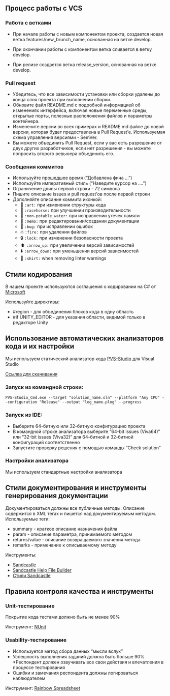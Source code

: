 ## Процесс работы с VCS

### Работа с ветками
* При начале работы с новым компонентом проекта, создается новая ветка features/new_brunch_name, основанная на ветке develop.

* При окончании работы с компонентом ветка сливается в ветку develop.

* При релизе создается ветка release_version, основанная на ветке develop.

### Pull request
* Убедитесь, что все зависимости установки или сборки удалены до конца слоя проекта при выполнении сборки.
* Обновите файл README.md с подробной информацией об изменениях интерфейса, включая новые переменные среды, открытые порты, полезные расположения файлов и параметры контейнера.
* Изменените версии во всех примерах и README.md файле до новой версии, которая будет предоставлена в Pull Request’е. Используемая схема управления версиями - SemVer.
* Вы можете объединить Pull Request, если у вас есть разрешение от двух других разработчиков, если нет разрешения - вы можете попросить второго ревьюера объединить его.
### Сообщения коммитов
* Используйте прошедшее время (“Добавлена фича ...”)
* Используйте императивный стиль (“Наведите курсор на ….”)
* Ограничение длины первой строки - 72 символа
* Пишите описание issues и pull request’ов после первой строки
* Дополняйте описание коммита иконкой:
    * :art: `:art:` при изменении структуры кода
    * :racehorse: `:racehorse:` при улучшении производительности
    * :non-potable_water: `:non-potable_water:` при исправлении утечек памяти
    * :memo: `:memo:` при редактировании/создании документации
    * :bug: `:bug:` при исправлении ошибок
    * :fire: `:fire:` при удалении файлов
    * :lock: `:lock:` при изменении безопасности проекта
    * :arrow_up: `:arrow_up:` при увеличении версий зависимостей
    * :arrow_down: `:arrow_down:` при уменьшении версий зависимостей
    * :shirt: `:shirt:` when removing linter warnings

## Стили кодирования

В нашем проекте используются соглашения о кодировании на C# от [Microsoft](https://docs.microsoft.com/ru-ru/dotnet/csharp/programming-guide/inside-a-program/coding-conventions)

Используйте директивы:
* #region - для объединения блоков кода в одну область
* #if UNITY_EDITOR - для указания области, видимой только в редакторе Unity

## Использование автоматических анализаторов кода и их настройки
Мы используем статический анализатор кода [PVS-Studio](https://www.viva64.com/ru/m/) для Visual Studio

[Ссылка для скачивания](https://www.viva64.com/ru/pvs-studio-download/)

### Запуск из командной строки:
```
PVS-Studio_Cmd.exe --target "solution_name.sln" --platform "Any CPU" --configuration "Release" --output "log_name.plog" --progress
```

### Запуск из IDE:
* Выберите 64-битную или 32-битную конфигурацию проекта
* В командной строке анализатора выберите “64-bit issues (Viva64)” или “32-bit issues (Viva32)” для 64-битной и 32-битной конфигураций соответственно
* Запустите проверку решения с помощью команды “Check solution”

### Настройки анализатора
Мы используем стандартные настройки анализатора

## Стили документирования и инструменты генерирования документации
Документироваться должны все публичные методы. Описание содержится в XML тегах и пишется над документируемым методом.
Используемые теги:
* summary - краткое описание назначения файла
* param - описание параметра, принимаемого методом
* returns/value - описание возвращаемого значения метода
* remarks - примечание к описываемому методу

Инструменты:
* [Sandcastle](https://archive.codeplex.com/?p=sandcastle)
* [Sandcastle Help File Builder](https://archive.codeplex.com/?p=shfb)
* [Стили Sandcastle]()
## Правила контроля качества и инструменты
### Unit-тестирование
Покрытие кода тестами должно быть не менее 90%

Инструмент: [NUnit](https://github.com/nunit/docs/wiki/NUnit-Documentation)

### Usability-тестирование
* Используется метод сбора данных “мысли вслух”
* Успешность выполнения заданий должна быть больше 90%
*Респондент должен озвучивать все свои действия и впечатления в процессе тестирования
* Ошибки и замечания респондента должны логироваться наблюдателем

Инструмент: [Rainbow Spreadsheet](https://www.smashingmagazine.com/2013/04/rainbow-spreadsheet-collaborative-ux-research-tool/)
